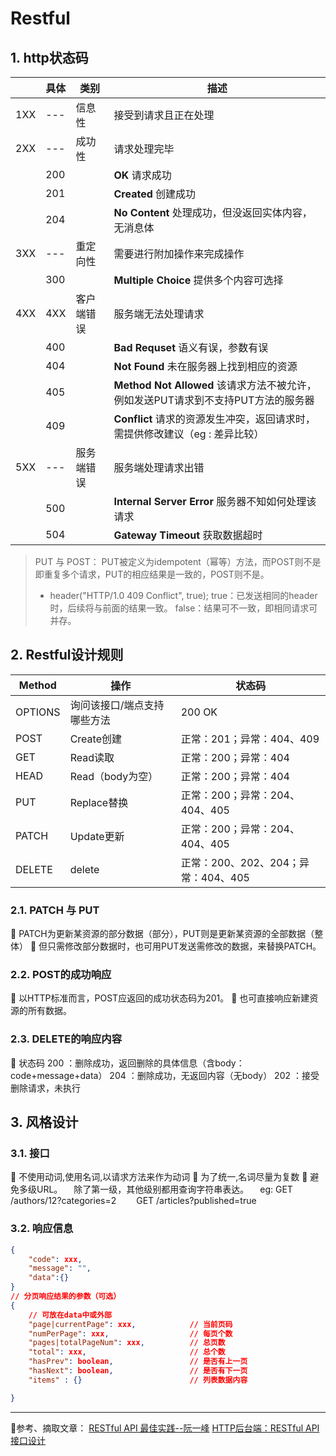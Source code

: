 # Restful

## 1. http状态码

||具体|类别|描述|
|-|-|-|-|
|1XX|---|信息性|接受到请求且正在处理|
|2XX|---|成功性|请求处理完毕|
||200|| **OK** 请求成功|
||201|| **Created** 创建成功|
||204|| **No Content** 处理成功，但没返回实体内容，无消息体|
|3XX|---|重定向性|需要进行附加操作来完成操作|
||300|| **Multiple Choice** 提供多个内容可选择|
|4XX|4XX|客户端错误|服务端无法处理请求|
||400|| **Bad Requset** 语义有误，参数有误|
||404|| **Not Found** 未在服务器上找到相应的资源|
||405|| **Method Not Allowed** 该请求方法不被允许，例如发送PUT请求到不支持PUT方法的服务器|
||409||**Conflict** 请求的资源发生冲突，返回请求时，需提供修改建议（eg : 差异比较）|
|5XX|---|服务端错误|服务端处理请求出错|
||500|| **Internal Server Error** 服务器不知如何处理该请求|
||504|| **Gateway Timeout** 获取数据超时|
> PUT 与 POST：
> PUT被定义为idempotent（幂等）方法，而POST则不是
> 即重复多个请求，PUT的相应结果是一致的，POST则不是。
>
> - header("HTTP/1.0 409 Conflict", true);
> true：已发送相同的header时，后续将与前面的结果一致。
> false：结果可不一致，即相同请求可并存。

## 2. Restful设计规则

|Method|操作|状态码|
|-|-|-|
|OPTIONS|询问该接口/端点支持哪些方法|200 OK|
|POST|Create创建| 正常：201；异常：404、409  |
|GET|Read读取| 正常：200；异常：404  |
|HEAD|Read（body为空）| 正常：200；异常：404  |
|PUT|Replace替换| 正常：200；异常：204、404、405  |
|PATCH|Update更新| 正常：200；异常：204、404、405  |
|DELETE|delete| 正常：200、202、204；异常：404、405  |

### 2.1. PATCH 与 PUT

🔹 PATCH为更新某资源的部分数据（部分），PUT则是更新某资源的全部数据（整体）
🔹 但只需修改部分数据时，也可用PUT发送需修改的数据，来替换PATCH。

### 2.2. POST的成功响应

🔹 以HTTP标准而言，POST应返回的成功状态码为201。
🔹 也可直接响应新建资源的所有数据。

### 2.3. DELETE的响应内容

🔹 状态码
200 ：删除成功，返回删除的具体信息（含body：code+message+data）
204 ：删除成功，无返回内容（无body）
202 ：接受删除请求，未执行

## 3. 风格设计

### 3.1. 接口

🔹 不使用动词,使用名词,以请求方法来作为动词
🔹 为了统一,名词尽量为复数
🔹 避免多级URL。
&emsp;除了第一级，其他级别都用查询字符串表达。
&emsp;eg: GET /authors/12?categories=2
&emsp;&emsp;GET /articles?published=true

### 3.2. 响应信息

```json
{
    "code": xxx,
    "message": "",
    "data":{}
}
// 分页响应结果的参数（可选）
{
    // 可放在data中或外部
    "page|currentPage": xxx,            // 当前页码
    "numPerPage": xxx,                  // 每页个数
    "pages|totalPageNum": xxx,          // 总页数
    "total": xxx,                       // 总个数
    "hasPrev": boolean,                 // 是否有上一页
    "hasNext": boolean,                 // 是否有下一页
    "items" : {}                        // 列表数据内容

}
```

-----
📘参考、摘取文章：
[RESTful API 最佳实践--阮一峰](http://www.ruanyifeng.com/blog/2018/10/restful-api-best-practices.html)
[HTTP后台端：RESTful API接口设计](https://crifan.github.io/http_restful_api/website/)
